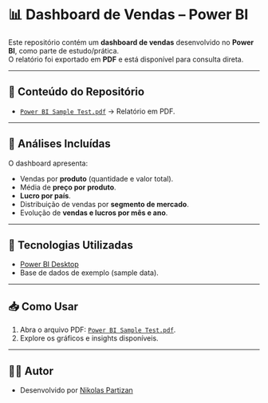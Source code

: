 # 📊 Dashboard de Vendas – Power BI

Este repositório contém um **dashboard de vendas** desenvolvido no **Power BI**, como parte de estudo/prática.  
O relatório foi exportado em **PDF** e está disponível para consulta direta.

---

## 📂 Conteúdo do Repositório
- [`Power BI Sample Test.pdf`](./Power%20BI%20Sample%20Test.pdf) → Relatório em PDF.

---

## 🔎 Análises Incluídas
O dashboard apresenta:
- Vendas por **produto** (quantidade e valor total).  
- Média de **preço por produto**.  
- **Lucro por país**.  
- Distribuição de vendas por **segmento de mercado**.  
- Evolução de **vendas e lucros por mês e ano**.  

---

## 🚀 Tecnologias Utilizadas
- [Power BI Desktop](https://powerbi.microsoft.com/)  
- Base de dados de exemplo (sample data).  

---

## 📥 Como Usar
1. Abra o arquivo PDF: [`Power BI Sample Test.pdf`](./Power%20BI%20Sample%20Test.pdf).  
2. Explore os gráficos e insights disponíveis.  

---

## 👨‍💻 Autor
- Desenvolvido por [Nikolas Partizan](https://github.com/nikolas-partizan)  

